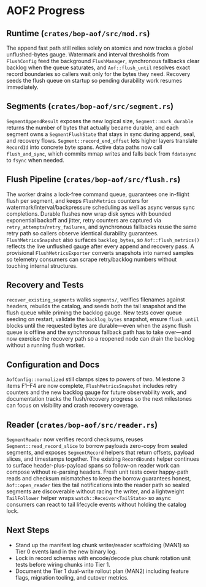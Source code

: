# AOF2 Progress

## Runtime (`crates/bop-aof/src/mod.rs`)
The append fast path still relies solely on atomics and now tracks a global unflushed-bytes gauge. Watermark and interval thresholds from `FlushConfig` feed the background `FlushManager`, synchronous fallbacks clear backlog when the queue saturates, and `Aof::flush_until` resolves exact record boundaries so callers wait only for the bytes they need. Recovery seeds the flush queue on startup so pending durability work resumes immediately.

## Segments (`crates/bop-aof/src/segment.rs`)
`SegmentAppendResult` exposes the new logical size, `Segment::mark_durable` returns the number of bytes that actually became durable, and each segment owns a `SegmentFlushState` that stays in sync during append, seal, and recovery flows. `Segment::record_end_offset` lets higher layers translate `RecordId` into concrete byte spans. Active data paths now call `flush_and_sync`, which commits mmap writes and falls back from `fdatasync` to `fsync` when needed.

## Flush Pipeline (`crates/bop-aof/src/flush.rs`)
The worker drains a lock-free command queue, guarantees one in-flight flush per segment, and keeps `FlushMetrics` counters for watermark/interval/backpressure scheduling as well as async versus sync completions. Durable flushes now wrap disk syncs with bounded exponential backoff and jitter, retry counters are captured via `retry_attempts`/`retry_failures`, and synchronous fallbacks reuse the same retry path so callers observe identical durability guarantees. `FlushMetricsSnapshot` also surfaces `backlog_bytes`, so `Aof::flush_metrics()` reflects the live unflushed gauge after every append and recovery pass. A provisional `FlushMetricsExporter` converts snapshots into named samples so telemetry consumers can scrape retry/backlog numbers without touching internal structures.

## Recovery and Tests
`recover_existing_segments` walks `segments/`, verifies filenames against headers, rebuilds the catalog, and seeds both the tail snapshot and the flush queue while priming the backlog gauge. New tests cover queue seeding on restart, validate the `backlog_bytes` snapshot, ensure `flush_until` blocks until the requested bytes are durable—even when the async flush queue is offline and the synchronous fallback path has to take over—and now exercise the recovery path so a reopened node can drain the backlog without a running flush worker.

## Configuration and Docs
`AofConfig::normalized` still clamps sizes to powers of two. Milestone 3 items F1–F4 are now complete, `FlushMetricsSnapshot` includes retry counters and the new backlog gauge for future observability work, and documentation tracks the flush/recovery progress so the next milestones can focus on visibility and crash recovery coverage.

## Reader (`crates/bop-aof/src/reader.rs`)
`SegmentReader` now verifies record checksums, reuses `Segment::read_record_slice` to borrow payloads zero-copy from sealed segments, and exposes `SegmentRecord` helpers that return offsets, payload slices, and timestamps together. The existing `RecordBounds` helper continues to surface header-plus-payload spans so follow-on reader work can compose without re-parsing headers. Fresh unit tests cover happy-path reads and checksum mismatches to keep the borrow guarantees honest, `Aof::open_reader` ties the tail notifications into the reader path so sealed segments are discoverable without racing the writer, and a lightweight `TailFollower` helper wraps `watch::Receiver<TailState>` so async consumers can react to tail lifecycle events without holding the catalog lock.

## Next Steps
- Stand up the manifest log chunk writer/reader scaffolding (MAN1) so Tier 0 events land in the new binary log.
- Lock in record schemas with encode/decode plus chunk rotation unit tests before wiring chunks into Tier 1.
- Document the Tier 1 dual-write rollout plan (MAN2) including feature flags, migration tooling, and cutover metrics.


